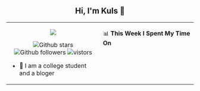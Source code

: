 <h2 align="center"> Hi, I'm Kuls 👋 </h2>

<table>
    <tr>
        <td valign="center" width="50%">
            <p align="center">
                <img src=" https://avatars.githubusercontent.com/u/42165104?s=460&u=5c7fbf0bce7d4b38a15a44676e6f64b529e47598&v=4"/>
            </p>
            <p align="center">
              <img src="https://img.shields.io/github/stars/hellokuls?style=social" alt="Github stars" />
              <img src="https://img.shields.io/github/followers/hellokuls?style=social" alt="Github followers" />
              <img src="https://visitor-badge.glitch.me/badge?page_id=hellokuls.readme" alt="vistors" />
            </p>
            <ul>
                <li>🌱 I am a college student and a bloger</li>
            </ul>
        </td>
       <td valign="top" width="50%">
    
<!--START_SECTION:waka-->
📊 **This Week I Spent My Time On** 

```text

```
<!--END_SECTION:waka-->
</td></tr>
</table>


